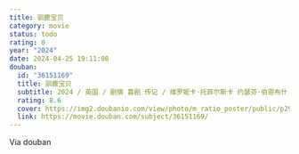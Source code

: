 ```yaml
---
title: 驯鹿宝贝
category: movie
status: todo
rating: 0
year: "2024"
date: 2024-04-25 19:11:08
douban:
  id: "36151169"
  title: 驯鹿宝贝
  subtitle: 2024 / 英国 / 剧情 喜剧 传记 / 维罗妮卡·托菲尔斯卡 约瑟芬·伯恩布什 / 理查德·加德 杰西卡·古宁
  rating: 8.6
  cover: https://img2.doubanio.com/view/photo/m_ratio_poster/public/p2906769501.jpg
  link: https://movie.douban.com/subject/36151169/
---
```


Via douban 
